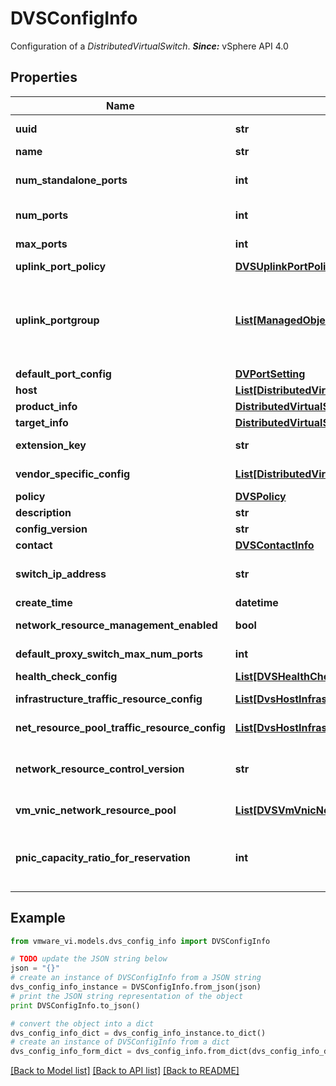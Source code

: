 # DVSConfigInfo

Configuration of a *DistributedVirtualSwitch*.  ***Since:*** vSphere API 4.0 

## Properties
Name | Type | Description | Notes
------------ | ------------- | ------------- | -------------
**uuid** | **str** | Generated UUID of the switch.  Unique across vCenter Server inventory and instances.  ***Since:*** vSphere API 4.0  | 
**name** | **str** | Name of the switch.  ***Since:*** vSphere API 4.0  | 
**num_standalone_ports** | **int** | Number of standalone ports in the switch.  Standalone ports are ports that do not belong to any portgroup.  ***Since:*** vSphere API 4.0  | 
**num_ports** | **int** | Current number of ports, not including conflict ports.  ***Since:*** vSphere API 4.0  | 
**max_ports** | **int** | Maximum number of ports allowed in the switch, not including conflict ports.  ***Since:*** vSphere API 4.0  | 
**uplink_port_policy** | [**DVSUplinkPortPolicy**](DVSUplinkPortPolicy.md) |  | 
**uplink_portgroup** | [**List[ManagedObjectReference]**](ManagedObjectReference.md) | List of uplink portgroups.  When adding host members, the server uses the *DVSConfigInfo.uplinkPortPolicy* to create a number of uplink ports for the host. If portgroups are shown here, those uplink ports will be added to the portgroups, with uplink ports evenly spread among the portgroups.  ***Since:*** vSphere API 4.0  Refers instances of *DistributedVirtualPortgroup*.  | [optional] 
**default_port_config** | [**DVPortSetting**](DVPortSetting.md) |  | 
**host** | [**List[DistributedVirtualSwitchHostMember]**](DistributedVirtualSwitchHostMember.md) | Hosts that join the switch.  ***Since:*** vSphere API 4.0  | [optional] 
**product_info** | [**DistributedVirtualSwitchProductSpec**](DistributedVirtualSwitchProductSpec.md) |  | 
**target_info** | [**DistributedVirtualSwitchProductSpec**](DistributedVirtualSwitchProductSpec.md) |  | [optional] 
**extension_key** | **str** | Key of the extension registered by the remote server that controls the switch.  ***Since:*** vSphere API 4.0  | [optional] 
**vendor_specific_config** | [**List[DistributedVirtualSwitchKeyedOpaqueBlob]**](DistributedVirtualSwitchKeyedOpaqueBlob.md) | Opaque binary blob that stores vendor specific configuration.  ***Since:*** vSphere API 4.0  | [optional] 
**policy** | [**DVSPolicy**](DVSPolicy.md) |  | [optional] 
**description** | **str** | Description string for the switch.  ***Since:*** vSphere API 4.0  | [optional] 
**config_version** | **str** | Version string of the configuration.  ***Since:*** vSphere API 4.0  | 
**contact** | [**DVSContactInfo**](DVSContactInfo.md) |  | 
**switch_ip_address** | **str** | IP address for the switch, specified using IPv4 dot notation.  The utility of this address is defined by other switch features.  ***Since:*** vSphere API 5.0  | [optional] 
**create_time** | **datetime** | Create time of the switch.  ***Since:*** vSphere API 4.0  | 
**network_resource_management_enabled** | **bool** | Boolean to indicate if network I/O control is enabled on the switch.  ***Since:*** vSphere API 4.1  | 
**default_proxy_switch_max_num_ports** | **int** | Default host proxy switch maximum port number  ***Since:*** vSphere API 5.1  | [optional] 
**health_check_config** | [**List[DVSHealthCheckConfig]**](DVSHealthCheckConfig.md) | VDS health check configuration.  ***Since:*** vSphere API 5.1  | [optional] 
**infrastructure_traffic_resource_config** | [**List[DvsHostInfrastructureTrafficResource]**](DvsHostInfrastructureTrafficResource.md) | Host infrastructure traffic class resource configuration.  ***Since:*** vSphere API 6.0  | [optional] 
**net_resource_pool_traffic_resource_config** | [**List[DvsHostInfrastructureTrafficResource]**](DvsHostInfrastructureTrafficResource.md) | Dynamic Host infrastructure traffic class resource configuration.  ***Since:*** vSphere API 6.7  | [optional] 
**network_resource_control_version** | **str** | Network resource control version of the switch.  Possible value can be of *DistributedVirtualSwitchNetworkResourceControlVersion_enum*.  ***Since:*** vSphere API 6.0  | [optional] 
**vm_vnic_network_resource_pool** | [**List[DVSVmVnicNetworkResourcePool]**](DVSVmVnicNetworkResourcePool.md) | The Virtual NIC network resource pool information for the switch.  ***Since:*** vSphere API 6.0  | [optional] 
**pnic_capacity_ratio_for_reservation** | **int** | The percentage of physical nic link speed *PhysicalNicLinkInfo.speedMb* available for infrastructure traffic reservation.  If this value is 75, then for a 1Gbps physical nic, only 750Mbps is allowed for all infrastructure traffic reservations.  ***Since:*** vSphere API 6.0  | [optional] 

## Example

```python
from vmware_vi.models.dvs_config_info import DVSConfigInfo

# TODO update the JSON string below
json = "{}"
# create an instance of DVSConfigInfo from a JSON string
dvs_config_info_instance = DVSConfigInfo.from_json(json)
# print the JSON string representation of the object
print DVSConfigInfo.to_json()

# convert the object into a dict
dvs_config_info_dict = dvs_config_info_instance.to_dict()
# create an instance of DVSConfigInfo from a dict
dvs_config_info_form_dict = dvs_config_info.from_dict(dvs_config_info_dict)
```
[[Back to Model list]](../README.md#documentation-for-models) [[Back to API list]](../README.md#documentation-for-api-endpoints) [[Back to README]](../README.md)


